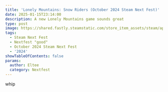 ```yaml
---
title: 'Lonely Mountains: Snow Riders (October 2024 Steam Next Fest)'
date: 2025-01-15T23:14:00
description: A new Lonely Mountains game sounds great
type: post
image: https://shared.fastly.steamstatic.com/store_item_assets/steam/apps/2545360/header.jpg?t=1736868781
tags:
  - Steam Next Fest
  - Nextfest "good"
  - October 2024 Steam Next Fest
  - '2024'
showTableOfContents: false
params:
  author: Eltee
  category: Nextfest
---
```

whip
